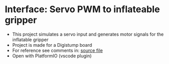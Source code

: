 # Interface: Servo PWM to inflateable gripper

- This project simulates a servo input and generates motor signals for the inflatable gripper
- Project is made for a Digistump board
- For reference see comments in: [source file](src/digispark_intf.cpp)
- Open with PlatformIO (vscode plugin)

